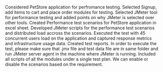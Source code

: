 Considered PetStore application for perfromance testing. Selected Signup, add items to cart and place order modules for testing.
Selected JMeter tool for performance testing and added points on why JMeter is selected over other tools. 
Created Performance test scenarios for PetStore application in excel sheet.
Developed JMeter scripts for the performance test scenarios and distributed load accross the scenarios.
Executed the test with 45 concurrent users load on the application and captured response metrics and infrastructure usage data.
Created test reports.
In order to execute the test, please make sure that .jmx file and test data file are in same folder and run JMeter server agent in the machine where JMeter is running.
Included all scripts of all the modules under a single test plan. We can enable or disable the scenarios based on the requirement.
